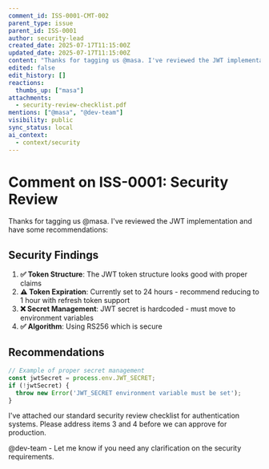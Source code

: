 ```yaml
---
comment_id: ISS-0001-CMT-002
parent_type: issue
parent_id: ISS-0001
author: security-lead
created_date: 2025-07-17T11:15:00Z
updated_date: 2025-07-17T11:15:00Z
content: "Thanks for tagging us @masa. I've reviewed the JWT implementation and have some recommendations."
edited: false
edit_history: []
reactions:
  thumbs_up: ["masa"]
attachments: 
  - security-review-checklist.pdf
mentions: ["@masa", "@dev-team"]
visibility: public
sync_status: local
ai_context: 
  - context/security
---
```


# Comment on ISS-0001: Security Review

Thanks for tagging us @masa. I've reviewed the JWT implementation and have some recommendations:

## Security Findings

1. **✅ Token Structure**: The JWT token structure looks good with proper claims
2. **⚠️ Token Expiration**: Currently set to 24 hours - recommend reducing to 1 hour with refresh token support
3. **❌ Secret Management**: JWT secret is hardcoded - must move to environment variables
4. **✅ Algorithm**: Using RS256 which is secure

## Recommendations

```javascript
// Example of proper secret management
const jwtSecret = process.env.JWT_SECRET;
if (!jwtSecret) {
  throw new Error('JWT_SECRET environment variable must be set');
}
```

I've attached our standard security review checklist for authentication systems. Please address items 3 and 4 before we can approve for production.

@dev-team - Let me know if you need any clarification on the security requirements.